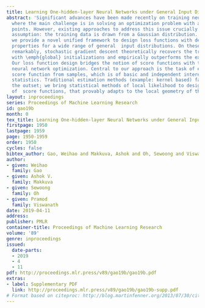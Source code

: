 ```yaml
---
title: Learning One-hidden-layer Neural Networks under General Input Distributions
abstract: 'Significant advances have been made recently on training neural networks,
  where the main challenge is in solving an optimization problem with abundant critical
  points. However, existing approaches to address this issue crucially rely on a restrictive
  assumption: the training data is drawn from a Gaussian distribution. In this paper,
  we provide a novel unified framework to design loss functions with desirable landscape
  properties for a wide range of general  input distributions. On these loss functions,
  remarkably, stochastic gradient descent theoretically recovers the true parameters
  with \emph{global} initializations and empirically outperforms the existing approaches.
  Our loss function design bridges the notion of score functions with the topic of
  neural network optimization. Central to our approach is the task of estimating the
  score function from samples, which is of basic and independent interest to theoretical
  statistics. Traditional estimation methods (example: kernel based) fail right at
  the outset; we bring statistical methods of local likelihood to design a novel estimator
  of  score functions, that provably adapts to the local geometry of the unknown  density.'
layout: inproceedings
series: Proceedings of Machine Learning Research
id: gao19b
month: 0
tex_title: Learning One-hidden-layer Neural Networks under General Input Distributions
firstpage: 1950
lastpage: 1959
page: 1950-1959
order: 1950
cycles: false
bibtex_author: Gao, Weihao and Makkuva, Ashok and Oh, Sewoong and Viswanath, Pramod
author:
- given: Weihao
  family: Gao
- given: Ashok V.
  family: Makkuva
- given: Sewoong
  family: Oh
- given: Pramod
  family: Viswanath
date: 2019-04-11
address: 
publisher: PMLR
container-title: Proceedings of Machine Learning Research
volume: '89'
genre: inproceedings
issued:
  date-parts:
  - 2019
  - 4
  - 11
pdf: http://proceedings.mlr.press/v89/gao19b/gao19b.pdf
extras:
- label: Supplementary PDF
  link: http://proceedings.mlr.press/v89/gao19b/gao19b-supp.pdf
# Format based on citeproc: http://blog.martinfenner.org/2013/07/30/citeproc-yaml-for-bibliographies/
---
```

